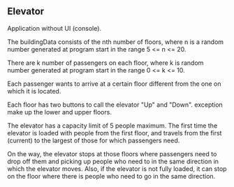 ## Elevator

Application without UI (console).

The buildingData consists of the nth number of floors, where n is a random number generated
at program start in the range 5 <= n <= 20.

There are k number of passengers on each floor, where k is
random number generated
at program start in the range 0 <= k <= 10.

Each passenger wants to arrive at a certain floor different from the one on which
it is located.

Each floor has two buttons to call the elevator "Up" and "Down". exception
make up the lower and upper floors.

The elevator has a capacity limit of 5 people maximum.
The first time the elevator is loaded with people from the first floor, and travels from the first (current)
to the largest of those for which passengers need.

On the way, the elevator stops at those floors where passengers need to drop off
them and picking up people who need to in the same direction in which the elevator moves.
Also, if the elevator is not fully loaded, it can stop on the floor where there is
people who need to go in the same direction.

